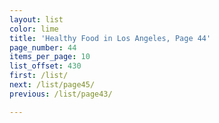 ```yaml
---
layout: list
color: lime
title: 'Healthy Food in Los Angeles, Page 44'
page_number: 44
items_per_page: 10
list_offset: 430
first: /list/
next: /list/page45/
previous: /list/page43/

---
```

